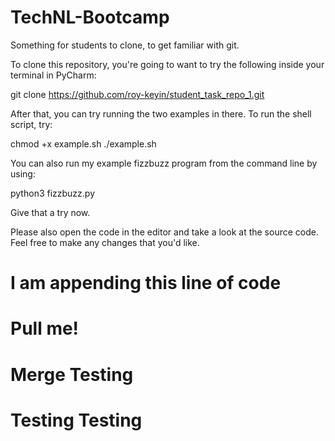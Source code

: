# TechNL-Bootcamp

Something for students to clone, to get familiar with git.

To clone this repository, you're going to want to try the following inside your terminal in PyCharm:

git clone https://github.com/roy-keyin/student_task_repo_1.git

After that, you can try running the two examples in there. To run the shell script, try:

chmod +x example.sh
./example.sh

You can also run my example fizzbuzz program from the command line by using:

python3 fizzbuzz.py

Give that a try now.

Please also open the code in the editor and take a look at the source code. Feel free to make any changes that you'd like.

# I am appending this line of code

# Pull me!

# Merge Testing

# Testing Testing
